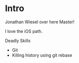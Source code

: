# Intro

Jonathan Wiesel over here Master!

I love the iOS path.

Deadly Skills

* Git
* Killing history using git rebase
